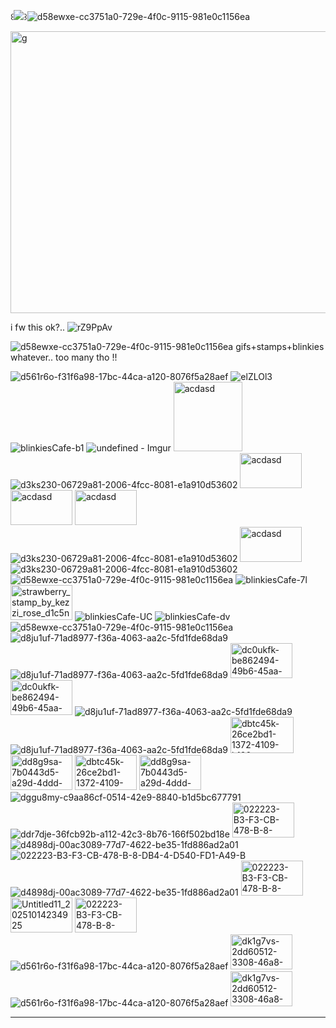

꒰![](https://komarev.com/ghpvc/?username=blades-inmyhead&base=220&label=ur.angel&color=540b0e&style=plastic)꒱![d58ewxe-cc3751a0-729e-4f0c-9115-981e0c1156ea](https://github.com/user-attachments/assets/283cb0c0-dafe-4b6f-ad59-5f5d3e7e9f7f)


<img width="1324" height="451" alt="g" src="https://github.com/user-attachments/assets/bbfbb4b6-1caf-43c3-86a7-258cc333133e" />

i fw this ok?.. ![rZ9PpAv](https://github.com/user-attachments/assets/98c976b6-d135-46a0-93cf-85f2b402b050)





 ![d58ewxe-cc3751a0-729e-4f0c-9115-981e0c1156ea](https://github.com/user-attachments/assets/39f121c3-13b8-4a25-86fc-76a0dbe335c8) gifs+stamps+blinkies whatever.. too many tho !!



![d561r6o-f31f6a98-17bc-44ca-a120-8076f5a28aef](https://github.com/user-attachments/assets/481d5391-5a6d-4df1-b0d6-80e2d578d4f6)
![elZLOl3](https://github.com/user-attachments/assets/b87e27f1-ab1d-44c5-9654-6b64d24a68a1)
![blinkiesCafe-b1](https://github.com/user-attachments/assets/7d2d7fa7-5c5c-48c4-a0fa-5d8244ab0cf7)
![undefined - Imgur](https://github.com/user-attachments/assets/a1fedd5f-0a17-4587-b65b-1dbd699e7fff)
<img width="110" height="111" alt="acdasd" src="https://github.com/user-attachments/assets/4e314cc7-0b86-44a7-bd16-3a92df159f49" />
![d3ks230-06729a81-2006-4fcc-8081-e1a910d53602](https://github.com/user-attachments/assets/bf5dbf92-4dac-4878-8bf3-16a69107c72e)
<img width="99" height="56" alt="acdasd" src="https://github.com/user-attachments/assets/3c5c1694-9d77-4c9a-81dc-dec8d078b1b7" />
<img width="99" height="56" alt="acdasd" src="https://github.com/user-attachments/assets/0a031a26-aef3-4fe5-91ea-ec391b44570d" />
<img width="99" height="56" alt="acdasd" src="https://github.com/user-attachments/assets/11a93304-6870-4825-9328-b2b0c3702f26" />
![d3ks230-06729a81-2006-4fcc-8081-e1a910d53602](https://github.com/user-attachments/assets/032b6c19-4b94-4a05-9785-9e117ed7b349)
<img width="99" height="56" alt="acdasd" src="https://github.com/user-attachments/assets/06a43f48-f050-44e0-8788-53d8bfb88ceb" />
![d3ks230-06729a81-2006-4fcc-8081-e1a910d53602](https://github.com/user-attachments/assets/0cb34071-60a3-4587-8096-2f8d7e539052)
![d58ewxe-cc3751a0-729e-4f0c-9115-981e0c1156ea](https://github.com/user-attachments/assets/413c4b58-b7e8-425d-ba6d-b5f6ddb401a1)
![blinkiesCafe-7l](https://github.com/user-attachments/assets/8e16d15f-94d4-43a6-9fd8-74a0d99e0fbf)
<img width="99" height="56" alt="strawberry_stamp_by_kezzi_rose_d1c5nph-fullview" src="https://github.com/user-attachments/assets/a1b73dfe-6129-40aa-8eb7-ba831393bfa4" />
![blinkiesCafe-UC](https://github.com/user-attachments/assets/0ac5a3b6-c417-4695-8af4-e3a825e9755a)
![blinkiesCafe-dv](https://github.com/user-attachments/assets/8afb95cd-ee41-45b1-ad58-7d989e8c3a5d)
![d58ewxe-cc3751a0-729e-4f0c-9115-981e0c1156ea](https://github.com/user-attachments/assets/18a75799-1bfb-4ee6-8cc7-97768d88e2e9)
![d8ju1uf-71ad8977-f36a-4063-aa2c-5fd1fde68da9](https://github.com/user-attachments/assets/559f1430-9d38-421c-a107-75d306328897)
![d8ju1uf-71ad8977-f36a-4063-aa2c-5fd1fde68da9](https://github.com/user-attachments/assets/0c081e4e-79e2-4c35-aaaf-0defc239b4ad)
<img width="99" height="56" alt="dc0ukfk-be862494-49b6-45aa-a0bc-5b4a0c31d36d" src="https://github.com/user-attachments/assets/622e38f9-5241-4748-8d57-f8c34987594b" />
<img width="99" height="56" alt="dc0ukfk-be862494-49b6-45aa-a0bc-5b4a0c31d36d" src="https://github.com/user-attachments/assets/a878f1ae-3bc5-4ac3-b319-ca4ce3b99933" />
![d8ju1uf-71ad8977-f36a-4063-aa2c-5fd1fde68da9](https://github.com/user-attachments/assets/f5c247f2-f4d0-4cf1-a3cf-e4c3ddf9f4ad)
![d8ju1uf-71ad8977-f36a-4063-aa2c-5fd1fde68da9](https://github.com/user-attachments/assets/183d2a4f-b33f-4335-b059-b5f6304f0f62)
<img width="101" height="58" alt="dbtc45k-26ce2bd1-1372-4109-b186-675ad85f3d5d" src="https://github.com/user-attachments/assets/dbd1037a-9588-416d-a5fb-bfe7ee0193a8" />
<img width="99" height="56" alt="dd8g9sa-7b0443d5-a29d-4ddd-bafa-7eb928443849" src="https://github.com/user-attachments/assets/c88dd804-c6ae-437e-acf2-0e925b21efcd" />
<img width="99" height="56" alt="dbtc45k-26ce2bd1-1372-4109-b186-675ad85f3d5d" src="https://github.com/user-attachments/assets/6ea5a52c-c908-43f2-9129-7df2168cbead" />
<img width="99" height="56" alt="dd8g9sa-7b0443d5-a29d-4ddd-bafa-7eb928443849" src="https://github.com/user-attachments/assets/2cda08b3-1684-40c6-8ea1-00799da90786" />
![dggu8my-c9aa86cf-0514-42e9-8840-b1d5bc677791](https://github.com/user-attachments/assets/71336dcf-44b7-4d62-a39c-cbff0d9a77a7)
![ddr7dje-36fcb92b-a112-42c3-8b76-166f502bd18e](https://github.com/user-attachments/assets/eb12cddc-8200-41bb-acc3-de92db7b6166)
<img width="99" height="56" alt="022223-B3-F3-CB-478-B-8-DB4-4-D540-FD1-A49-B" src="https://github.com/user-attachments/assets/b268c1cb-42fc-4d6b-b388-12de34bf5370" />
![d4898dj-00ac3089-77d7-4622-be35-1fd886ad2a01](https://github.com/user-attachments/assets/49135805-c800-4567-b882-f5b3696d00c4)
![022223-B3-F3-CB-478-B-8-DB4-4-D540-FD1-A49-B](https://github.com/user-attachments/assets/eb49ef32-b402-4c00-93e3-bf92bae9932a)
![d4898dj-00ac3089-77d7-4622-be35-1fd886ad2a01](https://github.com/user-attachments/assets/9fc79901-ce98-46cf-a032-95255708ff2b)
<img width="99" height="56" alt="022223-B3-F3-CB-478-B-8-DB4-4-D540-FD1-A49-B" src="https://github.com/user-attachments/assets/49444d32-e756-4777-96cb-e28cb43d2325" />
<img width="99" height="56" alt="Untitled11_20251014234925" src="https://github.com/user-attachments/assets/40181d65-9637-4c73-8a54-20510ea2c3f5" />
<img width="99" height="56" alt="022223-B3-F3-CB-478-B-8-DB4-4-D540-FD1-A49-B" src="https://github.com/user-attachments/assets/bc463761-0dbe-4aca-b210-f3bb23d163f4" />
![d561r6o-f31f6a98-17bc-44ca-a120-8076f5a28aef](https://github.com/user-attachments/assets/12f678f9-96eb-4e40-9567-c8d6b2390ba0)
<img width="99" height="56" alt="dk1g7vs-2dd60512-3308-46a8-a8b2-8e5b4c4646cb" src="https://github.com/user-attachments/assets/3b74b52c-1117-4a90-9f6c-9f5105e5901d" />
![d561r6o-f31f6a98-17bc-44ca-a120-8076f5a28aef](https://github.com/user-attachments/assets/f4ac1114-1d41-4d7c-81c7-f9abc824e77b)
<img width="99" height="56" alt="dk1g7vs-2dd60512-3308-46a8-a8b2-8e5b4c4646cb" src="https://github.com/user-attachments/assets/3b072bdb-25d7-4e8e-a0c0-f355fddb3765" />


---
